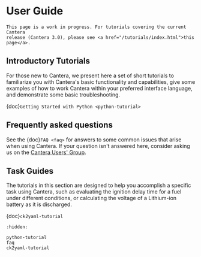 # User Guide

```{caution}
This page is a work in progress. For tutorials covering the current Cantera
release (Cantera 3.0), please see <a href="/tutorials/index.html">this page</a>.
```

## Introductory Tutorials

For those new to Cantera, we present here a set of short tutorials to familiarize you
with Cantera's basic functionality and capabilities, give some examples of how to work
Cantera within your preferred interface language, and demonstrate some basic
troubleshooting.

{doc}`Getting Started with Python <python-tutorial>`

## Frequently asked questions

See the {doc}`FAQ <faq>` for answers to some common issues that arise when using
Cantera. If your question isn't answered here, consider asking us on the
<a href="https://cantera.org/community.html#the-cantera-users-group">Cantera Users' Group</a>.

## Task Guides

The tutorials in this section are designed to help you accomplish a specific task
using Cantera, such as evaluating the ignition delay time for a fuel under different
conditions, or calculating the voltage of a Lithium-ion battery as it is discharged.

{doc}`ck2yaml-tutorial`

```{toctree}
:hidden:

python-tutorial
faq
ck2yaml-tutorial
```
